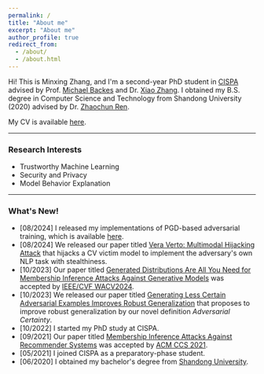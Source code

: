 ```yaml
---
permalink: /
title: "About me"
excerpt: "About me"
author_profile: true
redirect_from: 
  - /about/
  - /about.html
---
```


Hi! This is Minxing Zhang, and I'm a second-year PhD student in <a href="https://cispa.de/en" target="_blank">CISPA</a> advised by Prof. <a href="https://michaelbackes.eu/" target="_blank">Michael Backes</a> and Dr. <a href="https://xiao-zhang.net/" target="_blank">Xiao Zhang</a>. I obtained my B.S. degree in Computer Science and Technology from Shandong University (2020) advised by Dr. <a href="https://renzhaochun.github.io/" target="_blank">Zhaochun Ren</a>.

My CV is available [here](CV.pdf).

---

### Research Interests

- Trustworthy Machine Learning
- Security and Privacy
- Model Behavior Explanation

---

### What's New!

- [08/2024] I released my implementations of PGD-based adversarial training, which is available <a href="https://github.com/minxingzhang/PGD" target="_blank">here</a>.
- [08/2024] We released our paper titled <a href="https://arxiv.org/abs/2408.00129" target="_blank">Vera Verto: Multimodal Hijacking Attack</a> that hijacks a CV victim model to implement the adversary's own NLP task with stealthiness.
- [10/2023] Our paper titled <a href="https://ieeexplore.ieee.org/document/10484149" target="_blank">Generated Distributions Are All You Need for Membership Inference Attacks Against Generative Models</a> was accepted by <a href="https://wacv2024.thecvf.com/" target="_blank">IEEE/CVF WACV2024</a>.
- [10/2023] We released our paper titled <a href="https://arxiv.org/abs/2310.04539" target="_blank">Generating Less Certain Adversarial Examples Improves Robust Generalization</a> that proposes to improve robust generalization by our novel definition _Adversarial Certainty_.
- [10/2022] I started my PhD study at CISPA.
- [09/2021] Our paper titled <a href="https://dl.acm.org/doi/10.1145/3460120.3484770" target="_blank">Membership Inference Attacks Against Recommender Systems</a> was accepted by <a href="https://www.sigsac.org/ccs/CCS2021/" target="_blank">ACM CCS 2021</a>.
- [05/2021] I joined CISPA as a preparatory-phase student.
- [06/2020] I obtained my bachelor's degree from <a href="https://www.sdu.edu.cn/" target="_blank">Shandong University</a>.
